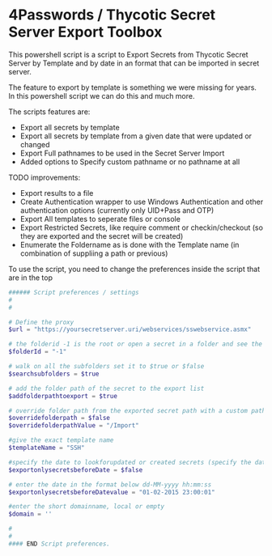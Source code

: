 # 4Passwords / Thycotic Secret Server Export Toolbox

This powershell script is a script to Export Secrets from Thycotic Secret Server by Template and by date in an format that can be imported in secret server.

The feature to export by template is something we were missing for years. In this powershell script we can do this and much more.

The scripts features are:

- Export all secrets by template
- Export all secrets by template from a given date that were updated or changed
- Export Full pathnames to be used in the Secret Server Import
- Added options to Specify custom pathname or no pathname at all

TODO improvements:

- Export results to a file
- Create Authentication wrapper to use Windows Authentication and other authentication options (currently only UID+Pass and OTP)
- Export All templates to seperate files or console
- Export Restricted Secrets, like require comment or checkin/checkout (so they are exported and the secret will be created)
- Enumerate the Foldername as is done with the Template name (in combination of suppliing a path or previous)

To use the script, you need to change the preferences inside the script that are in the top

```powershell
###### Script preferences / settings
#
#

# Define the proxy
$url = "https://yoursecretserver.uri/webservices/sswebservice.asmx"

# the folderid -1 is the root or open a secret in a folder and see the folderid in the url
$folderId = "-1"

# walk on all the subfolders set it to $true or $false
$searchsubfolders = $true

# add the folder path of the secret to the export list
$addfolderpathtoexport = $true

# override folder path from the exported secret path with a custom path
$overridefolderpath = $false
$overridefolderpathValue = "/Import"

#give the exact template name
$templateName = "SSH"

#specify the date to lookforupdated or created secrets (specify the date below)
$exportonlysecretsbeforeDate = $false

# enter the date in the format below dd-MM-yyyy hh:mm:ss
$exportonlysecretsbeforeDatevalue = "01-02-2015 23:00:01"

#enter the short domainname, local or empty
$domain = ''

#
#
#### END Script preferences.



